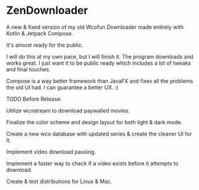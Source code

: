 # ZenDownloader

A new & fixed version of my old Wcofun Downloader made entirely with Kotlin & Jetpack Compose.

It's almost ready for the public.

I will do this at my own pace, but I will finish it.
The program downloads and works great. I just want it to be public ready which includes a lot of tweaks and final touches.

Compose is a way better framework than JavaFX and fixes all the problems the old UI had.
I can guarantee a better UX. :)


TODO Before Release:

Utilize wcostream to download paywalled movies.

Finalize the color scheme and design layout for both light & dark mode.

Create a new wco database with updated series & create the cleaner UI for it.

Implement video download pausing.

Implement a faster way to check if a video exists before it attempts to download.

Create & test distributions for Linux & Mac.
